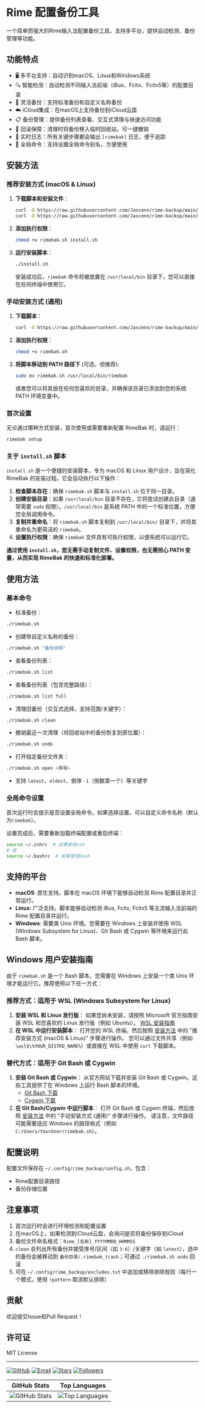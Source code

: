 # Rime 配置备份工具

一个简单而强大的Rime输入法配置备份工具，支持多平台，提供自动检测、备份管理等功能。

## 功能特点

- 🖥️ 多平台支持：自动识别macOS、Linux和Windows系统
- 🔍 智能检测：自动检测不同输入法前端（iBus、Fcitx、Fcitx5等）的配置目录
- 💾 灵活备份：支持标准备份和自定义名称备份
- ☁️ iCloud集成：在macOS上支持备份到iCloud云盘
- 📋 备份管理：提供备份列表查看、交互式清理与快速访问功能
- 🧰 回滚保障：清理时将备份移入临时回收站，可一键撤销
- 🧾 实时日志：所有关键步骤都会输出 `[rimebak]` 日志，便于追踪
- 🚀 全局命令：支持设置全局命令别名，方便使用

## 安装方法

### 推荐安装方式 (macOS & Linux)

1.  **下载脚本和安装文件**：
    ```bash
    curl -O https://raw.githubusercontent.com/Jascenn/rime-backup/main/rimebak.sh
    curl -O https://raw.githubusercontent.com/Jascenn/rime-backup/main/install.sh
    ```
2.  **添加执行权限**：
    ```bash
    chmod +x rimebak.sh install.sh
    ```
3.  **运行安装脚本**：
    ```bash
    ./install.sh
    ```
    安装成功后，`rimebak` 命令将被放置在 `/usr/local/bin` 目录下，您可以直接在任何终端中使用它。

### 手动安装方式 (通用)

1.  **下载脚本**：
    ```bash
    curl -O https://raw.githubusercontent.com/Jascenn/rime-backup/main/rimebak.sh
    ```
2.  **添加执行权限**：
    ```bash
    chmod +x rimebak.sh
    ```
3.  **将脚本移动到 PATH 路径下** (可选，但推荐):
    ```bash
    sudo mv rimebak.sh /usr/local/bin/rimebak
    ```
    或者您可以将其放在任何您喜欢的目录，并确保该目录已添加到您的系统 PATH 环境变量中。

### 首次设置

无论通过哪种方式安装，首次使用或需要重新配置 RimeBak 时，请运行：

```bash
rimebak setup
```

### 关于 `install.sh` 脚本

`install.sh` 是一个便捷的安装脚本，专为 macOS 和 Linux 用户设计，旨在简化 RimeBak 的安装过程。它会自动执行以下操作：

1.  **检查脚本存在**：确保 `rimebak.sh` 脚本与 `install.sh` 位于同一目录。
2.  **创建安装目录**：如果 `/usr/local/bin` 目录不存在，它将尝试创建此目录（通常需要 `sudo` 权限）。`/usr/local/bin` 是系统 PATH 中的一个标准位置，方便您全局调用命令。
3.  **复制并重命名**：将 `rimebak.sh` 脚本复制到 `/usr/local/bin/` 目录下，并将其重命名为更简洁的 `rimebak`。
4.  **设置执行权限**：确保 `rimebak` 文件具有可执行权限，以便系统可以运行它。

**通过使用 `install.sh`，您无需手动复制文件、设置权限，也无需担心 PATH 变量，从而实现 RimeBak 的快速和标准化部署。**

## 使用方法

### 基本命令

- 标准备份：
```bash
./rimebak.sh
```

- 创建带自定义名称的备份：
```bash
./rimebak.sh "备份说明"
```

- 查看备份列表：
```bash
./rimebak.sh list
```

- 查看备份列表（包含完整路径）：
```bash
./rimebak.sh list full
```

- 清理旧备份（交互式选择，支持范围/关键字）：
```bash
./rimebak.sh clean
```

- 撤销最近一次清理（将回收站中的备份恢复到原位置）：
```bash
./rimebak.sh undo
```

- 打开指定备份文件夹：
```bash
./rimebak.sh open <序号>
```
  - 支持 `latest`、`oldest`、倒序 `-1`（倒数第一个）等关键字

### 全局命令设置

首次运行时会提示是否设置全局命令。如果选择设置，可以自定义命令名称（默认为`rimebak`）。

设置完成后，需要重新加载终端配置或重启终端：
```bash
source ~/.zshrc  # 如果使用zsh
# 或
source ~/.bashrc  # 如果使用bash
```

## 支持的平台

-   **macOS**: 原生支持。脚本在 macOS 环境下能够自动检测 Rime 配置目录并正常运行。
-   **Linux**: 广泛支持。脚本能够自动检测 iBus, Fcitx, Fcitx5 等主流输入法前端的 Rime 配置目录并运行。
-   **Windows**: 需要类 Unix 环境。您需要在 Windows 上安装并使用 WSL (Windows Subsystem for Linux)、Git Bash 或 Cygwin 等环境来运行此 Bash 脚本。

## Windows 用户安装指南

由于 `rimebak.sh` 是一个 Bash 脚本，您需要在 Windows 上安装一个类 Unix 环境才能运行它。推荐使用以下任一方式：

### 推荐方式：适用于 WSL (Windows Subsystem for Linux)

1.  **安装 WSL 和 Linux 发行版**：
    如果您尚未安装，请按照 Microsoft 官方指南安装 WSL 和您喜欢的 Linux 发行版（例如 Ubuntu）。
    [WSL 安装指南](https://docs.microsoft.com/zh-cn/windows/wsl/install)
2.  **在 WSL 中运行安装脚本**：
    打开您的 WSL 终端，然后按照 [安装方法](#安装方法) 中的 "推荐安装方式 (macOS & Linux)" 步骤进行操作。
    您可以通过文件共享（例如 `\wsl$\%YOUR_DISTRO_NAME%`）或直接在 WSL 中使用 `curl` 下载脚本。

### 替代方式：适用于 Git Bash 或 Cygwin

1.  **安装 Git Bash 或 Cygwin**：
    从官方网站下载并安装 Git Bash 或 Cygwin。这些工具提供了在 Windows 上运行 Bash 脚本的环境。
    - [Git Bash 下载](https://git-scm.com/download/win)
    - [Cygwin 下载](https://www.cygwin.com/install.html)
2.  **在 Git Bash/Cygwin 中运行脚本**：
    打开 Git Bash 或 Cygwin 终端，然后按照 [安装方法](#安装方法) 中的 "手动安装方式 (通用)" 步骤进行操作。
    请注意，文件路径可能需要适应 Windows 的路径格式（例如 `C:/Users/YourUser/rimebak.sh`）。

## 配置说明

配置文件保存在 `~/.config/rime_backup/config.sh`，包含：
- Rime配置目录路径
- 备份存储位置

## 注意事项

1. 首次运行时会进行环境检测和配置设置
2. 在macOS上，如果检测到iCloud云盘，会询问是否将备份保存到iCloud
3. 备份文件命名格式：`Rime_[名称]_YYYYMMDD_HHMMSS`
4. `clean` 会列出所有备份并接受序号/区间（如 `3-6`）/关键字（如 `latest`），选中的备份会被移动到 `备份目录/.rimebak_trash`；可通过 `./rimebak.sh undo` 回滚
5. 可在 `~/.config/rime_backup/excludes.txt` 中追加或移除排除规则（每行一个模式，使用 `!pattern` 取消默认排除）

## 贡献

欢迎提交Issue和Pull Request！

## 许可证

MIT License

---

<div align="left">

  [![GitHub](https://img.shields.io/badge/GitHub-Jascenn-green)](https://github.com/Jascenn)
  [![Email](https://img.shields.io/badge/Email-联系我-blue)](mailto:darkerrouge@gmail.com)
  [![Stars](https://img.shields.io/github/stars/Jascenn?style=social)](https://github.com/Jascenn)
  [![Followers](https://img.shields.io/github/followers/Jascenn?style=social)](https://github.com/Jascenn)

</div>

<div align="center">

| GitHub Stats | Top Languages |
|---|---|
| <img src="https://github-readme-stats.vercel.app/api?username=Jascenn&show_icons=true&theme=radical&hide_border=true&include_all_commits=true&count_private=true" alt="GitHub Stats" /> | <img src="https://github-readme-stats.vercel.app/api/top-langs/?username=Jascenn&layout=compact&theme=radical&hide_border=true&langs_count=6" alt="Top Languages" /> |
